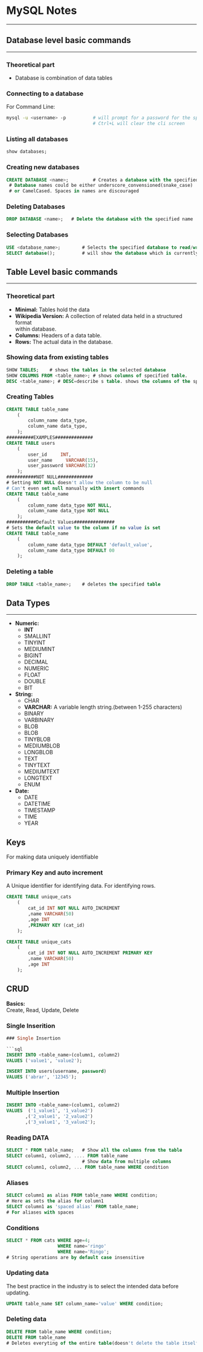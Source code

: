 # **MySQL Notes**

---

## **Database level basic commands**

---

### Theoretical part

* Database is combination of data tables

### Connecting to a database

For Command Line:

```bash
mysql -u <username> -p          # will prompt for a password for the specified username
                                # Ctrl+L will clear the cli screen
```

### Listing all databases

```sql
show databases;
```

### Creating new databases

```sql
CREATE DATABASE <name>;         # Creates a database with the specified name
 # Database names could be either underscore_convensioned(snake_case)
 # or CamelCased. Spaces in names are discouraged

```

### Deleting Databases

```sql
DROP DATABASE <name>;   # Delete the database with the specified name
```

### Selecting Databases

```sql
USE <database_name>;        # Selects the specified database to read/write data
SELECT database();          # will show the database which is currently being used
```

## **Table Level basic commands**

---

### Theoretical part

* **Minimal:** Tables hold the data
* **Wikipedia Version:** A collection of related data held in a structured format\
    within database.
* **Columns:** Headers of a data table.
* **Rows:** The actual data in the database.

### Showing data from existing tables

```sql
SHOW TABLES;    # shows the tables in the selected database
SHOW COLUMNS FROM <table_name>; # shows columns of specified table.
DESC <table_name>; # DESC=describe s table. shows the columns of the specified table
```

### Creating Tables

```sql
CREATE TABLE table_name
    (
        column_name data_type,
        column_name data_type,
    );
##########EXAMPLES##############
CREATE TABLE users
    (
        user_id     INT,
        user_name     VARCHAR(15),
        user_password VARCHAR(32)
    );
###########NOT NULL#############
# Setting NOT NULL doesn't allow the column to be null
# Can't even set null manually with insert commands
CREATE TABLE table_name
    (
        column_name data_type NOT NULL,
        column_name data_type NOT NULL
    );
###########Default Values###############
# Sets the default value to the column if no value is set
CREATE TABLE table_name
    (
        column_name data_type DEFAULT 'default_value',
        column_name data_type DEFAULT 00
    );
```

### Deleting a table

```sql
DROP TABLE <table_name>;    # deletes the specified table
```

## **Data Types**

---

* **Numeric:**
	* **INT**
	* SMALLINT
	* TINYINT
	* MEDIUMINT
	* BIGINT
	* DECIMAL
	* NUMERIC
	* FLOAT
	* DOUBLE
	* BIT
* **String:**
	* CHAR
	* **VARCHAR:** A variable length string.(between 1-255 characters)
	* BINARY
	* VARBINARY
	* BLOB
	* BLOB
	* TINYBLOB
	* MEDIUMBLOB
	* LONGBLOB
	* TEXT
	* TINYTEXT
	* MEDIUMTEXT
	* LONGTEXT
	* ENUM
* **Date:**
	* DATE
	* DATETIME
	* TIMESTAMP
	* TIME
	* YEAR


## **Keys**

For making data uniquely identifiable

### Primary Key and auto increment

A Unique identifier for identifying data. For identifying rows.

```sql
CREATE TABLE unique_cats
    (
        cat_id INT NOT NULL AUTO_INCREMENT
        ,name VARCHAR(50)
        ,age INT
        ,PRIMARY KEY (cat_id)
    );

CREATE TABLE unique_cats
    (
        cat_id INT NOT NULL AUTO_INCREMENT PRIMARY KEY
        ,name VARCHAR(50)
        ,age INT
    );

```

## **CRUD**

**Basics:**\
Create, Read, Update, Delete

### Single Inserition

```sql
### Single Insertion

```sql
INSERT INTO <table_name>(column1, column2)
VALUES ('value1', 'value2');

INSERT INTO users(username, password)
VALUES ('abrar', '12345'); 
```

### Multiple Insertion

```sql
INSERT INTO <table_name>(column1, column2)
VALUES  ('1_value1', '1_value2')
       ,('2_value1', '2_value2')
       ,('3_value1', '3_value2');
```

### Reading DATA

```sql
SELECT * FROM table_name;   # Show all the columns from the table
SELECT column1, column2, .... FROM table_name
                            # Show data from multiple columns
SELECT column1, column2, ... FROM table_name WHERE condition
```

### Aliases

```sql
SELECT column1 as alias FROM table_name WHERE condition;
# Here as sets the alias for column1
SELECT column1 as 'spaced alias' FROM table_name;
# For aliases with spaces
```

### Conditions

```sql
SELECT * FROM cats WHERE age=4;
                   WHERE name='ringo'
                   WHERE name='Ringo';
# String operations are by default case insensitive
```

### Updating data

The best practice in the industry is to select the intended data before updating.

```sql
UPDATE table_name SET column_name='value' WHERE condition;
```

### Deleting data

```sql
DELETE FROM table_name WHERE condition;
DELETE FROM table_name 
# Deletes everyting of the entire table(doesn't delete the table itself)
```
